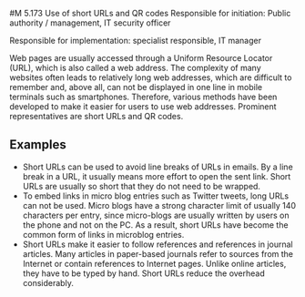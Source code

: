 #M 5.173 Use of short URLs and QR codes
Responsible for initiation: Public authority / management, IT security officer

Responsible for implementation: specialist responsible, IT manager

Web pages are usually accessed through a Uniform Resource Locator (URL), which is also called a web address. The complexity of many websites often leads to relatively long web addresses, which are difficult to remember and, above all, can not be displayed in one line in mobile terminals such as smartphones. Therefore, various methods have been developed to make it easier for users to use web addresses. Prominent representatives are short URLs and QR codes.



## Examples 
* Short URLs can be used to avoid line breaks of URLs in emails. By a line break in a URL, it usually means more effort to open the sent link. Short URLs are usually so short that they do not need to be wrapped.
* To embed links in micro blog entries such as Twitter tweets, long URLs can not be used. Micro blogs have a strong character limit of usually 140 characters per entry, since micro-blogs are usually written by users on the phone and not on the PC. As a result, short URLs have become the common form of links in microblog entries.
* Short URLs make it easier to follow references and references in journal articles. Many articles in paper-based journals refer to sources from the Internet or contain references to Internet pages. Unlike online articles, they have to be typed by hand. Short URLs reduce the overhead considerably.





